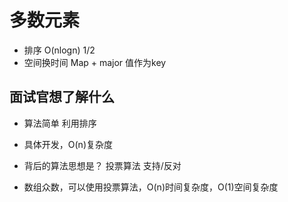 # 多数元素

- 排序 O(nlogn)   1/2
- 空间换时间 Map + major  值作为key

## 面试官想了解什么
- 算法简单 利用排序
- 具体开发，O(n)复杂度
- 背后的算法思想是？ 投票算法 支持/反对
    
- 数组众数，可以使用投票算法，O(n)时间复杂度，O(1)空间复杂度
